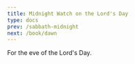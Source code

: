 ```yaml
---
title: Midnight Watch on the Lord's Day
type: docs
prev: /sabbath-midnight
next: /book/dawn
---
```


For the eve of the Lord's Day.